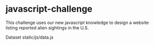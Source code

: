 # javascript-challenge
This challenge uses our new javascript knowledge to design a website listing reported alien sightings in the U.S.

Dataset
static/js/data.js
